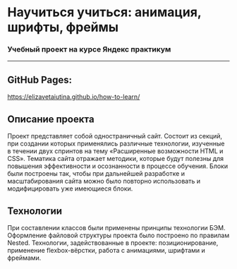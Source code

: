 # Научиться учиться: анимация, шрифты, фреймы 

### Учебный проект на курсе Яндекс практикум

---
## GitHub Pages:

https://elizavetaiutina.github.io/how-to-learn/

## Описание проекта

Проект представляет собой одностраничный сайт. Состоит из секций, при создании которых применялись различные технологии, изученные в течении двух спринтов на тему «Расширенные возможности HTML и CSS».
Тематика сайта отражает методики, которые будут полезны для повышения эффективности и осознанности в процессе обучения.
Блоки были построены так, чтобы при дальнейшей разработке и масштабирования сайта можно было повторно использовать и модифицировать уже имеющиеся блоки.

## Технологии

При составлении классов были применены принципы технологии БЭМ. Оформление файловой структуры проекта было построено по правилам Nested.
Технологии, задействованные в проекте: позиционирование, применение flexbox-вёрстки, работа с анимациями, шрифтами и фреймами.
